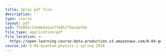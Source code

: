 ```yaml
---
title: 3play pdf file
description: ''
type: course
layout: pdf
uid: f558b5c33e06da5a3ffe05279a14afde
file_type: application/pdf
file_location: >-
  https://open-learning-course-data-production.s3.amazonaws.com/8-04-quantum-physics-i-spring-2016/f558b5c33e06da5a3ffe05279a14afde_NXPvXI603RA.pdf
course_id: 8-04-quantum-physics-i-spring-2016
---
```

